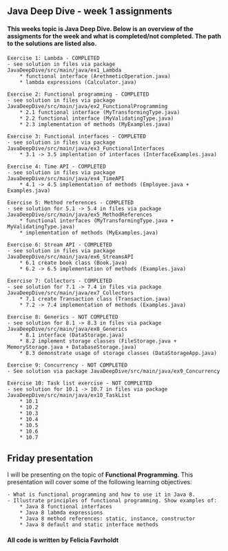 ## Java Deep Dive - week 1 assignments

#### This weeks topic is Java Deep Dive. Below is an overview of the assigments for the week and what is completed/not completed. The path to the solutions are listed also.  

    Exercise 1: Lambda - COMPLETED
    - see solution in files via package JavaDeepDive/src/main/java/ex1_Lambda
        * functional interface (ArethmeticOperation.java)
        * lambda expressions (Calculator.java)

    Exercise 2: Functional programming - COMPLETED
    - see solution in files via package JavaDeepDive/src/main/java/ex2_FunctionalProgramming
        * 2.1 functional interface (MyTransformingType.java) 
        * 2.2 functional interface (MyValidatingType.java)
        * 2.3 implementation of methods (MyExamples.java)

    Exercise 3: Functional interfaces - COMPLETED
    - see solution in files via package JavaDeepDive/src/main/java/ex3_FunctionalInterfaces
        * 3.1 -> 3.5 implentation of interfaces (InterfaceExamples.java)

    Exercise 4: Time API - COMPLETED
    - see solution in files via package JavaDeepDive/src/main/java/ex4_TimeAPI
        * 4.1 -> 4.5 implementation of methods (Employee.java + Examples.java)

    Exercise 5: Method references - COMPLETED 
    - see solution for 5.1 -> 5.4 in files via package JavaDeepDive/src/main/java/ex5_MethodReferences
        * functional interfaces (MyTransformingType.java + MyValidatingType.java)
        * implementation of methods (MyExamples.java)

    Exercise 6: Stream API - COMPLETED
    - see solution in files via package JavaDeepDive/src/main/java/ex6_StreamsAPI
        * 6.1 create book class (Book.java)
        * 6.2 -> 6.5 implementation of methods (Examples.java)

    Exercise 7: Collectors - COMPLETED
    - see solution for 7.1 -> 7.4 in files via package JavaDeepDive/src/main/java/ex7_Collectors
        * 7.1 create Transaction class (Transaction.java)
        * 7.2 -> 7.4 implementation of methods (Examples.java)

    Exercise 8: Generics - NOT COMPLETED
    - see solution for 8.1 -> 8.3 in files via package JavaDeepDive/src/main/java/ex8_Generics
        * 8.1 interface (DataStorage.java)
        * 8.2 implement storage classes (FileStorage.java + MemoryStorage.java + DatabaseStorage.java)
        * 8.3 demonstrate usage of storage classes (DataStorageApp.java)

    Exercise 9: Concurrency - NOT COMPLETED
    - See solution via package JavaDeepDive/src/main/java/ex9_Concurrency

    Exercise 10: Task list exercise - NOT COMPLETED
    - see solution for 10.1 -> 10.7 in files via package JavaDeepDive/src/main/java/ex10_TaskList
        * 10.1  
        * 10.2  
        * 10.3  
        * 10.4 
        * 10.5 
        * 10.6 
        * 10.7 

## Friday presentation
I will be presenting on the topic of **Functional Programming**. This presentation will cover some of the following learning objectives: 

    - What is functional programming and how to use it in Java 8.
    - Illustrate principles of functional programming. Show examples of:
        * Java 8 functional interfaces
        * Java 8 labmda expressions
        * Java 8 method references: static, instance, constructor
        * Java 8 default and static interface methods

#### All code is written by Felicia Favrholdt